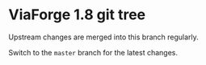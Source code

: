 # ViaForge 1.8 git tree

Upstream changes are merged into this branch regularly.

Switch to the `master` branch for the latest changes.

